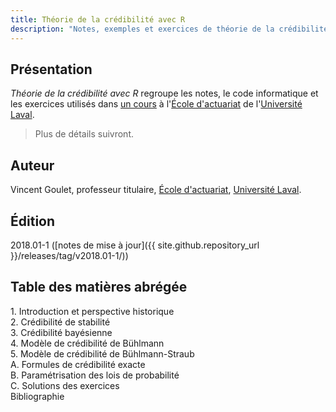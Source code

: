 ```yaml
---
title: Théorie de la crédibilité avec R
description: "Notes, exemples et exercices de théorie de la crédibilité"
---
```


## Présentation

*Théorie de la crédibilité avec R* regroupe les notes, le code
informatique et les exercices utilisés dans [un
cours](https://www.ulaval.ca/les-etudes/cours/repertoire/detailsCours/act-2008-mathematiques-actuarielles-iard-ii.html)
à l'[École d'actuariat](https://www.act.ulaval.ca) de l'[Université
Laval](https://ulaval.ca).

> Plus de détails suivront.

## Auteur

Vincent Goulet, professeur titulaire, [École d'actuariat](https://www.act.ulaval.ca), [Université Laval](https://ulaval.ca).

## Édition

2018.01-1 ([notes de mise à jour]({{ site.github.repository_url }}/releases/tag/v2018.01-1/))

## Table des matières abrégée

1\. Introduction et perspective historique  
2\. Crédibilité de stabilité  
3\. Crédibilité bayésienne  
4\. Modèle de crédibilité de Bühlmann  
5\. Modèle de crédibilité de Bühlmann-Straub  
A. Formules de crédibilité exacte  
B. Paramétrisation des lois de probabilité  
C. Solutions des exercices  
Bibliographie

